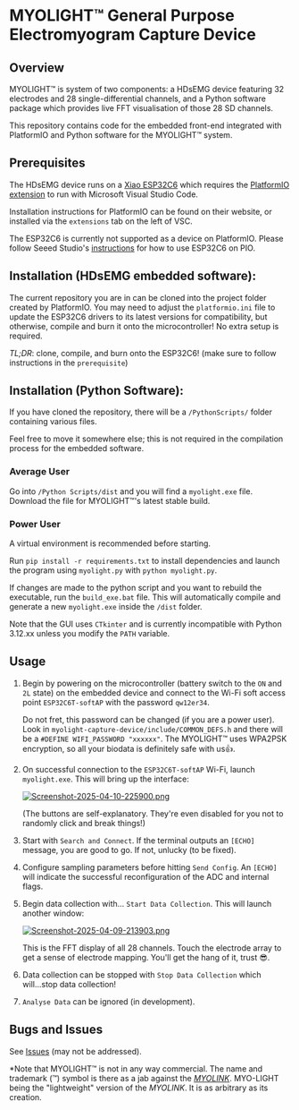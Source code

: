 # MYOLIGHT™ General Purpose Electromyogram Capture Device

## Overview

MYOLIGHT™ is system of two components: a HDsEMG device featuring 32 electrodes and 28 single-differential channels, and a Python software package which provides live FFT visualisation of those 28 SD channels.

This repository contains code for the embedded front-end integrated with PlatformIO and Python software for the MYOLIGHT™ system. 

## Prerequisites

The HDsEMG device runs on a [Xiao ESP32C6](https://www.seeedstudio.com/Seeed-Studio-XIAO-ESP32C6-p-5884.html) which requires the [PlatformIO extension](https://platformio.org/) to run with Microsoft Visual Studio Code.

Installation instructions for PlatformIO can be found on their website, or installed via the `extensions` tab on the left of VSC.  

The ESP32C6 is currently not supported as a device on PlatformIO. Please follow Seeed Studio's [instructions](https://wiki.seeedstudio.com/xiao_esp32c6_with_platform_io/) for how to use ESP32C6 on PIO.

## Installation (HDsEMG embedded software):

The current repository you are in can be cloned into the project folder created by PlatformIO. You may need to adjust the `platformio.ini` file to update the ESP32C6 drivers to its latest versions for compatibility,
but otherwise, compile and burn it onto the microcontroller! No extra setup is required.

_TL;DR_: clone, compile, and burn onto the ESP32C6! (make sure to follow instructions in the `prerequisite`)

## Installation (Python Software):

If you have cloned the repository, there will be a `/PythonScripts/` folder containing various files. 

Feel free to move it somewhere else; this is not required in the compilation process for the embedded software.

### Average User
Go into `/Python Scripts/dist` and you will find a `myolight.exe` file. Download the file for MYOLIGHT™'s latest stable build.

### Power User
A virtual environment is recommended before starting. 

Run `pip install -r requirements.txt` to install dependencies and launch the program using `myolight.py` with `python myolight.py`. 

If changes are made to the python script and you want to rebuild the executable, run the `build_exe.bat` file. This will automatically compile and generate a new `myolight.exe` inside the `/dist` folder.

Note that the GUI uses `CTkinter` and is currently incompatible with Python 3.12.xx unless you modify the `PATH` variable.

## Usage



1. Begin by powering on the microcontroller (battery switch to the `ON` and `2L` state) on the embedded device and connect to the Wi-Fi soft access point `ESP32C6T-softAP` with the password `qw12er34`.

   Do not fret, this password can be changed (if you are a power user). Look in `myolight-capture-device/include/COMMON_DEFS.h` and there will be a `#DEFINE WIFI_PASSWORD "xxxxxx"`. The MYOLIGHT™ uses WPA2PSK encryption, so all your biodata is definitely safe with us👍.

2. On successful connection to the `ESP32C6T-softAP` Wi-Fi, launch `myolight.exe`. This will bring up the interface:

   [![Screenshot-2025-04-10-225900.png](https://i.postimg.cc/43cmxjv4/Screenshot-2025-04-10-225900.png)](https://postimg.cc/f3wwH2g1)

   (The buttons are self-explanatory. They're even disabled for you not to randomly click and break things!)

3. Start with `Search and Connect`. If the terminal outputs an `[ECHO]` message, you are good to go. If not, unlucky (to be fixed).
4. Configure sampling parameters before hitting `Send Config`. An `[ECHO]` will indicate the successful reconfiguration of the ADC and internal flags.
5. Begin data collection with... `Start Data Collection`. This will launch another window:

   [![Screenshot-2025-04-09-213903.png](https://i.postimg.cc/hGsNTt12/Screenshot-2025-04-09-213903.png)](https://postimg.cc/zLLd15Mh)

   This is the FFT display of all 28 channels. Touch the electrode array to get a sense of electrode mapping. You'll get the hang of it, trust 😎.

6. Data collection can be stopped with `Stop Data Collection` which will...stop data collection!
7. `Analyse Data` can be ignored (in development).

## Bugs and Issues

See [Issues](https://github.com/tshadee/myolight-capture-device/issues) (may not be addressed).

*Note that MYOLIGHT™ is not in any way commercial. The name and trademark (™) symbol is there as a jab against the [_MYOLINK_](https://ieeexplore.ieee.org/document/9799214). MYO-LIGHT being the "lightweight" version of the _MYOLINK_. It is as arbitrary as its creation.











